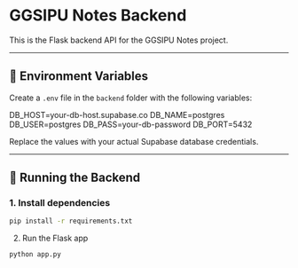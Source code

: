 # GGSIPU Notes Backend

This is the Flask backend API for the GGSIPU Notes project.

---

## 🔐 Environment Variables

Create a `.env` file in the `backend` folder with the following variables:

DB_HOST=your-db-host.supabase.co
DB_NAME=postgres
DB_USER=postgres
DB_PASS=your-db-password
DB_PORT=5432

Replace the values with your actual Supabase database credentials.

---

## 🚀 Running the Backend

### 1. Install dependencies

```bash
pip install -r requirements.txt
```
2. Run the Flask app
```bash
python app.py
```
